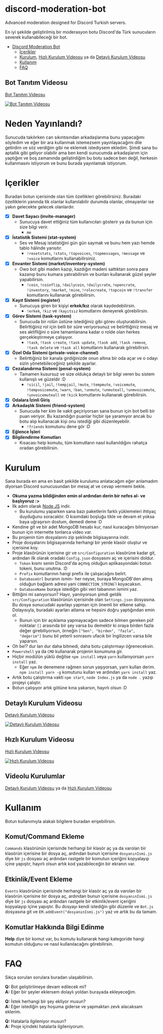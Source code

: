 # discord-moderation-bot
 Advanced moderation designed for Discord Turkish servers.

 En iyi şekilde geliştirilmiş bir moderasyon botu Discord'da Türk sunucuların severek kullanabileceği bir bot.
 
 - [Discord Moderation Bot](#discord-moderation-bot)
    - [İçerikler](#içerikler)
    - [Kurulum](#kurulum), [Hızlı Kurulum Videosu](https://youtu.be/xau_vBwhqAI) ya da [Detaylı Kurulum Videosu](https://youtu.be/4D-UvhETm48)
    - [Kullanım](#kullanım)
    - [FAQ](#faq)
 
 ## Bot Tanıtım Videosu
 [Bot Tanıtım Videosu](https://youtu.be/5ZPOEhTD0yo)
 
 [![Bot Tanıtım Videosu](https://img.youtube.com/vi/5ZPOEhTD0yo/maxresdefault.jpg)](https://youtu.be/5ZPOEhTD0yo)
    
    
# Neden Yayınlandı?
 Sunucuda takılırken can sıkıntısından arkadaşlarıma bunu yapacağımı söyledim ve eğer bir ara kullanmak istemezsem yayınlayacağımı dile getirdim ve söz verdiğim gibi ne eklemek istediysem ekledim. Şimdi sana bu aptallık gibi geliyor olabilir ama ben kendi sunucumda arkadaşlarım için yaptığım ve boş zamanında geliştirdiğim bu botu sadece ben değil, herkesin kullanmasını istiyorum ve bunu burada yayınlamak istiyorum.
    

# Içerikler
 Buradan botun içerisinde olan tüm özellikleri görebilirsiniz. Buradaki özelliklerin yanında tik olanlar kullanılabilir durumda olanlar, olmayanlar ise yakın gelecekte gelecek olanlardır.

 - [x] **Davet Sayacı (invite-manager)**
   * Sunucuya davet ettiğiniz tüm kullanıcıları gösterir ya da bunun için size bilgi verir.
     * `me`
 - [x] **İstatistik Sistemi (stat-system)**
   * Ses ve Mesaj istatistiğini gün gün saymak ve bunu hem yazı hemde tablo hâlinde yansıtır.
     * `!resetstats`, `!stats`, `!topvoices`, `!topmessages`, `!message` ve `!voice` komutlarını kullanabilirsiniz.
 - [x] **Envanter Sistemi (market/inventory-system)**
   * Owo bot gibi maden kazıp, kazdığın madeni sattıktan sonra para kazanıp bunu kumara yatırabilirsin ve bunları kullanarak güzel şeyler yapabilirsin.
     * `!coin`, `!coinflip`, `!dailycoin`, `!dailycrate`, `!opencrate`, `!inventory`, `!market`, `!mine`, `!rolecreate`, `!topcoin` ve `!transfer` komutlarını kullanarak görebilirsin.
 - [x] **Kayıt Sistemi (register)**
   * Sunucuya giren bir kişiyi **erkek/kız** olarak kaydedebilirsin.
     * `!erkek`, `!kız` ve `!kayıtsız` komutlarını deneyerek görebilirsin.
 - [x] **Görev Sistemi (task-system)**
   * Sunucuda bir rolün üstüne istediğiniz gibi görev oluşturabilirsin. Belirttiğiniz rol için belli bir süre veriyorsunuz ve belirttiğiniz mesaj ve ses aktifliğini o süre tamamlanana kadar o rolde olan herkes gerçekleştirmeye çalışıyor.
     * `!task`, `!task create`, `!task update`, `!task add`, `!task remove`, `!task delete` ve `!task all` komutlarını kullanarak görebilirsin.
 - [x] **Özel Oda Sistemi (private-voice-channel)**
   * Belirttiğiniz bir kanala girdiğinizde onun altına bir oda açar ve o odayı sizin yönetebileceğiniz şekilde ayarlar.
 - [x] **Cezalandırma Sistemi (penal-system)**
   * Tamamen kusursuz ve size oldukça detaylı bir bilgi veren bu sistem kullanışlı ve güzeldir :D
     * `!sicil`, `!jail`, `!tempjail`, `!mute`, `!tempmute`, `!voicemute`, `!tempvoicemute`, `!warn`, `!ban`, `!unmute`, `!unmuteall`, `!unmvoicemute`, `!unvoicemuteall` ve `!kick` komutlarını kullanarak görebilirsin.
 - [x] **Odalara İzinli Giriş**
 - [x] **Arkadaşlık Sistemi (friend-system)**
   * Sunucuda her kim ile vakit geçiriyorsan sana bunun için bot belli bir puan veriyor. Bu kazandığın puanlar hiçbir işe yaramıyor ancak bu botu alıp kullanacak kişi onu istediği gibi düzenleyebilir.
     * `!friends` komutunu dene gör :D
 - [x] **Eğlence İşleri**
 - [x] **Bilgilendirme Komutları**
   * Kısacası help komutu, tüm komutların nasıl kullanıldığını rahatça oradan görebilirsin.


# Kurulum
Sana burada en ama en basit şekilde kurulumu anlatacağım eğer anlamadım diyorsan Discord sunucusundan bir mesaj at ve cevap vermemi bekle.

* **Okuma yazma bildiğinden emin ol ardından derin bir nefes al- ve başlıyoruz :>**
* İlk adım olarak [Node JS](https://nodejs.org/en/) indir.
  * Bu kurulumu yaparken sana bazı paketlerin farklı yüklemeleri ihtiyaç duyduğunu soracaktır. O kısımdaki boşluğu tikle ve devam et yoksa baya uğraşırsın dostum, demedi deme :D
* Kendine git ve bir adet MongoDB hesabı kur, nasıl kuracağını bilmiyorsan bunun için internette tonlarca video var.
* Bu projenin tüm dosyalarını zip şeklinde bilgisayarına indir.
* Proje dosyalarını bilgisayarında herhangi bir yerde klasör oluştur ve içerisine koy.
* Proje klasörünün içerisine gir ve `src/Configuration` klasörüne kadar git, ardından ilk olarak oradaki `Config.json` dosyasını aç ve içerisini doldur.
  * `Token` kısmı senin Discord'da açmış olduğun aplikasyondaki botun tokeni, bunu unutma. :D
  * `Prefix` komutlarının hangi prefix ile çalışacağını belirt.
  * `DatabaseUrl` buranın ismin- her neyse, buraya MongoDB'den almış olduğun bağlantı adresi yani `CONNECTION_STRING`'i koyacaksın.
  * `DatabaseName` buraya istediğin gibi veri tabanının ismini yaz.
* Bittiğini mi sanıyorsun? Hayır, yanılıyorsun şimdi geldik `src/Configuration` klasörünün içerisinde olan `Settings.json` dosyasına. Bu dosya sunucudaki ayarlayı yapman için önemli bir etkene sahip. Dolayısıyla, buradaki ayarları atlama ve hepsini doğru yaptığından emin ol.
  * Bunun için bir açıklama yapmayacağım sadece bilmen gereken püf noktalar `[]` arasında bir şey varsa bu demektir ki oraya birden fazla değer girebiliyorsun, örneğin `["ben", "birden", "fazla", "değerim"]` bunu bil yeterli sonrasını ufacık bir İngilizcen varsa bile yaparsın.
* Oh be!? dur lan dur daha bitmedi, daha botu çalıştırmayı öğreneceksin.
* `Powershell` ya da `CMD` kullanarak projenin konumuna gir.
* Hiçbir modülün yüklü değilse `npm install` veya `yarn` kullanıyorsan `yarn install` yaz.
  * Eğer `npm` ile denemene rağmen sorun yaşıyorsan, yarn kullan derim. `npm install yarn -g` komutunu kullan ve ardından `yarn install` yaz.
* Artık botu çalıştırma vakti `npm start`, `node Index.js` ya da `node .` yazıp projeyi çalıştır.
* Botun çalışıyor artık götüne kına yakarsın, hayırlı olsun :D

## Detaylı Kurulum Videosu
[Detaylı Kurulum Videosu](https://youtu.be/4D-UvhETm48)

[![Detaylı Kurulum Videosu](https://img.youtube.com/vi/4D-UvhETm48/maxresdefault.jpg)](https://youtu.be/4D-UvhETm48)

## Hızlı Kurulum Videosu
[Hızlı Kurulum Videosu](https://youtu.be/xau_vBwhqAI)

[![Hızlı Kurulum Videosu](https://img.youtube.com/vi/xau_vBwhqAI/maxresdefault.jpg)](https://youtu.be/xau_vBwhqAI)

## Videolu Kurulumlar
[Detaylı Kurulum Videosu](https://youtu.be/4D-UvhETm48) ya da [Hızlı Kurulum Videosu](https://youtu.be/xau_vBwhqAI)

# Kullanım
Botun kullanımıyla alakalı bilgilere buradan erişebilirsin.

## Komut/Command Ekleme
`Commands` klasörünün içerisinde herhangi bir klasör aç ya da varolan bir klasörün içerisine bir dosya aç, ardından bunun içerisine `dosyanınIsmi.js` diye bir `js` dosyası aç ardından rastgele bir komutun içeriğini kopyalayıp içine yapıştır, hayırlı olsun artık kod yazabileceğin bir ekranın var.

## Etkinlik/Event Ekleme
`Events` klasörünün içerisinde herhangi bir klasör aç ya da varolan bir klasörün içerisine bir dosya aç, ardından bunun içerisine `dosyanınIsmi.js` diye bir `js` dosyası aç ardından rastgele bir etkinlik/event içeriğini kopyalayıp içine yapıştır. Bu dosyayı kendi istediğin gibi düzenle ve `Bot.js` dosyasına git ve `EM.addEvent("dosyanınIsmi.js")` yaz ve artık bu da tamam.

## Komutlar Hakkında Bilgi Edinme
**Help** diye bir komut var, bu komutu kullanarak hangi kategoride hangi komutun olduğunu ve nasıl kullanılacağını görebilirsin.

# FAQ
Sıkça sorulan sorulara buradan ulaşabilirsin.

**Q:** Bot geliştirilmeye devam edilecek mi?<br />
**A:** Eğer bir şeyler eklersem dolaylı yoldan burayada ekleyeceğim.

**Q:** İstek herhangi bir şey ekliyor musun?<br />
**A:** Eğer istediğin şey hoşuma giderse ve yapmaktan zevk alacaksam eklerim.

**Q:** Hatalarla ilgileniyor musun?<br />
**A:** Proje içindeki hatalarla ilgileniyorum.


